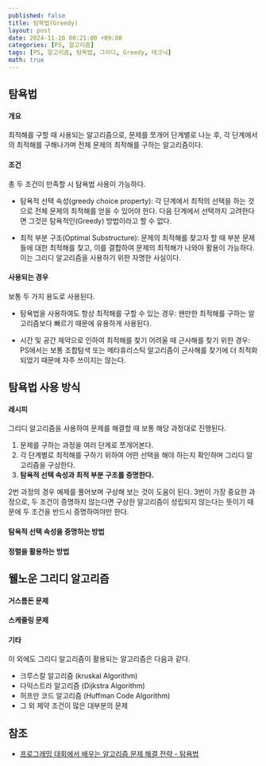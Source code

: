 ```yaml
---
published: false
title: 탐욕법(Greedy)
layout: post
date: 2024-11-20 00:21:00 +09:00
categories: [PS, 알고리즘]
tags: [PS, 알고리즘, 탐욕법, 그리디, Greedy, 테크닉]
math: true
---
```


## **탐욕법** ##

#### **개요** ####
최적해를 구할 때 사용되는 알고리즘으로,
문제를 쪼개어 단계별로 나눈 후, 각 단계에서의 최적해를 구해나가며 전체 문제의 최적해를 구하는 알고리즘이다.

#### **조건** ####
총 두 조건이 만족할 시 탐욕법 사용이 가능하다.

- 탐욕적 선택 속성(greedy choice property):
  각 단계에서 최적의 선택을 하는 것으로 전체 문제의 최적해를 얻을 수 있어야 한다.
  다음 단계에서 선택까지 고려한다면 그것은 탐욕적인(Greedy) 방법이라고 할 수 없다.
 
- 최적 부분 구조(Optimal Substructure):
  문제의 최적해를 찾고자 할 때 부분 문제들에 대한 최적해를 찾고, 이를 결합하여 문제의 최적해가 나와야 활용이 가능하다.
  이는 그리디 알고리즘을 사용하기 위한 자명한 사실이다.

#### **사용되는 경우** ####
보통 두 가지 용도로 사용된다.

- 탐욕법을 사용하여도 항상 최적해를 구할 수 있는 경우:
  왠만한 최적해를 구하는 알고리즘보다 빠르기 때문에 유용하게 사용된다.

- 시간 및 공간 제약으로 인하여 최적해를 찾기 어려울 때 근사해를 찾기 위한 경우:
  PS에서는 보통 조합탐색 또는 메타휴리스틱 알고리즘이 근사해를 찾기에 더 최적화 되었기 때문에 자주 쓰이지는 않는다.

## **탐욕법 사용 방식** ##

#### **레시피** ####
그리디 알고리즘을 사용하여 문제를 해결할 때 보통 해당 과정대로 진행된다.

1. 문제를 구하는 과정을 여러 단계로 쪼개어본다.
2. 각 단계별로 최적해를 구하기 위하여 어떤 선택을 해야 하는지 확인하며 그리디 알고리즘을 구상한다.
3. **탐욕적 선택 속성과 최적 부분 구조를 증명한다.**

2번 과정의 경우 예제를 풀어보며 구상해 보는 것이 도움이 된다.
3번이 가장 중요한 과정으로, 두 조건이 증명하지 않는다면 구상한 알고리즘이 성립되지 않는다는 뜻이기 때문에 두 조건을 반드시 증명하여야만 한다.

#### **탐욕적 선택 속성을 증명하는 방법** ####

#### **정렬을 활용하는 방법** ####

## **웰노운 그리디 알고리즘** ##

#### **거스름돈 문제** ####

#### **스케줄링 문제** ####


#### **기타** ####
이 외에도 그리디 알고리즘이 활용되는 알고리즘은 다음과 같다.

- 크루스칼 알고리즘 (kruskal Algorithm)
- 다익스트라 알고리즘 (Dijkstra Algorithm)
- 허프만 코드 알고리즘 (Huffman Code Algorithm)
- 그 외 제약 조건이 많은 대부분의 문제

## **참조** ##
- [프로그래밍 대회에서 배우는 알고리즘 문제 해결 전략 - 탐욕법](https://product.kyobobook.co.kr/detail/S000001032946)
